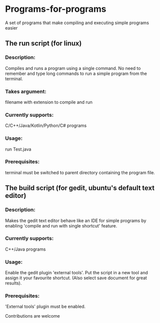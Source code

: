 # Programs-for-programs
A set of programs that make compiling and executing simple programs easier


## The run script (for linux)
### Description:
  Compiles and runs a program using a single command. No need to remember and type long commands to run a simple program from the terminal.
### Takes argument:
  filename with extension to compile and run
### Currently supports:
  C/C++/Java/Kotlin/Python/C# programs
### Usage:
  run Test.java
### Prerequisites:
  terminal must be switched to parent directory containing the program file.


## The build script (for gedit, ubuntu's default text editor)
### Description:
  Makes the gedit text editor behave like an IDE for simple programs by enabling 'compile and run with single shortcut' feature.
### Currently supports:
  C++/Java programs
### Usage:
  Enable the gedit plugin 'external tools'. Put the script in a new tool and assign it your favourite shortcut. (Also select save document for great results).
### Prerequisites:
  'External tools' plugin must be enabled.


Contributions are welcome
